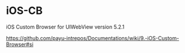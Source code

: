 # iOS-CB
iOS Custom Browser for UIWebView version 5.2.1

https://github.com/payu-intrepos/Documentations/wiki/9.-iOS-Custom-Browser#si
